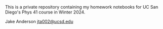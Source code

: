 This is a private repository containing my homework notebooks for UC San Diego's Phys 41 course in Winter 2024.

Jake Anderson
jta002@ucsd.edu
